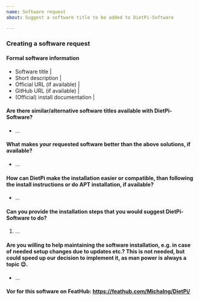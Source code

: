 ```yaml
---
name: Software request
about: Suggest a software title to be added to DietPi-Software

---
```


### Creating a software request

#### Formal software information
- Software title | <!-- EG: Nextcloud -->
- Short description | <!-- Personal cloud and data sharing solution -->
- Official URL (if available) | <!-- https://nextcloud.com -->
- GitHub URL (if available) | <!-- https://github.com/nextcloud/server -->
- (Official) install documentation | <!-- https://docs.nextcloud.com/server/13/admin_manual/installation/index.html -->

#### Are there similar/alternative software titles available with DietPi-Software?
<!-- EG: ownCloud, Syncthing -->
- ...

#### What makes your requested software better than the above solutions, if available?
<!-- EG: It is fully open source, without any (feature) limitation to free users. It has a large feature range based on available apps and a large active community. -->
- ...

#### How can DietPi make the installation easier or compatible, than following the install instructions or do APT installation, if available?
<!-- EG: According to the official install instructions there are a lot of manual steps to do: Setting up a webserver-database-PHP stack and configure them accordingly. DietPi could automate those steps, which saves end users a lot of time and allows installation as well to less experienced Linux users. -->
- ...

#### Can you provide the installation steps that you would suggest DietPi-Software to do?
<!-- EG:
1. Install webserver stack
2. Install Redis and the related PHP module, which is recommended
3. Adjust/Add the following PHP settings: ... -->
1. ...

#### Are you willing to help maintaining the software installation, e.g. in case of needed setup changes due to updates etc.? This is not needed, but could speed up our decision to implement it, as man power is always a topic :wink:.
<!-- EG: Yes, I could help out with this, e.g. if I experience issues. / Sorry, I am totally unexperienced in bash coding. -->
- ...

#### Vor for this software on FeatHub: https://feathub.com/MichaIng/DietPi/
<!-- Optional: Add your request to our FeatHub page as well and replace the above link accordinly.-->
